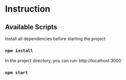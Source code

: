 # Instruction

## Available Scripts

Install all dependencies before starting the project
### `npm install`

In the project directory, you can run: http://localhost:3000
### `npm start`


